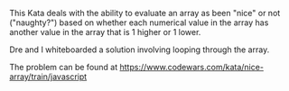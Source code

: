 This Kata deals with the ability to evaluate an array as been "nice" or not ("naughty?") based on whether each numerical value in the array has another value in the array that is 1 higher or 1 lower.

Dre and I whiteboarded a solution involving looping through the array.

The problem can be found at https://www.codewars.com/kata/nice-array/train/javascript
